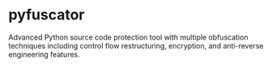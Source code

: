 # pyfuscator
Advanced Python source code protection tool with multiple obfuscation techniques including control flow restructuring, encryption, and anti-reverse engineering features.
